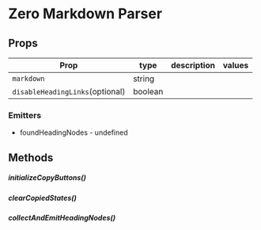 # Zero Markdown Parser




## Props

| Prop | type | description | values |
| ---- | ---- | ----------- | ------ |
| `markdown` | string |  |  |
| `disableHeadingLinks`<span>(optional)</span> | boolean |  |  |

### Emitters


 - foundHeadingNodes - undefined

## Methods

##### initializeCopyButtons()

##### clearCopiedStates()

##### collectAndEmitHeadingNodes()
